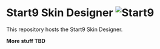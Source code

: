# Start9 Skin Designer ![Start9](https://startnine.github.io/assets/img/icon32.png)
This repository hosts the Start9 Skin Designer. 

**More stuff TBD**